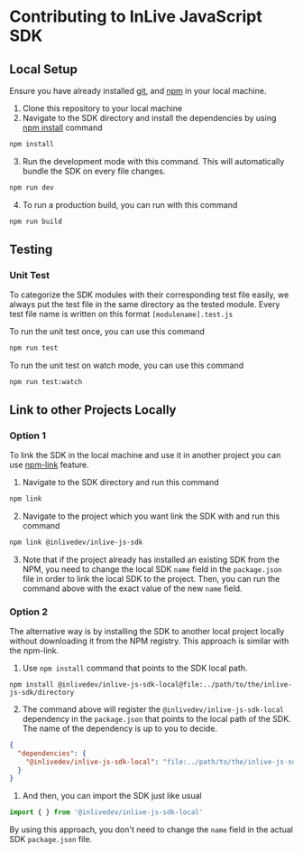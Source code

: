 # Contributing to InLive JavaScript SDK

## Local Setup

Ensure you have already installed [git](https://git-scm.com/), and [npm](https://nodejs.org/en/) in your local machine.

1. Clone this repository to your local machine
2. Navigate to the SDK directory and install the dependencies by using [npm install](https://docs.npmjs.com/cli/v8/commands/npm-install) command
```sh
npm install
```
3. Run the development mode with this command. This will automatically bundle the SDK on every file changes.
```sh
npm run dev
```
4. To run a production build, you can run with this command
```sh
npm run build
```

## Testing

### Unit Test
To categorize the SDK modules with their corresponding test file easily, we always put the test file in the same directory as the tested module. Every test file name is written on this format `[modulename].test.js`

To run the unit test once, you can use this command
```sh
npm run test
```

To run the unit test on watch mode, you can use this command
```
npm run test:watch
```

## Link to other Projects Locally
### Option 1

To link the SDK in the local machine and use it in another project you can use [npm-link](https://docs.npmjs.com/cli/v8/commands/npm-link) feature.

1. Navigate to the SDK directory and run this command

```sh
npm link
```

2. Navigate to the project which you want link the SDK with and run this command

```sh
npm link @inlivedev/inlive-js-sdk
```

3. Note that if the project already has installed an existing SDK from the NPM, you need to change the local SDK `name` field in the `package.json` file in order to link the local SDK to the project. Then, you can run the command above with the exact value of the new `name` field.

### Option 2
The alternative way is by installing the SDK to another local project locally without downloading it from the NPM registry. This approach is similar with the npm-link.

1. Use `npm install` command that points to the SDK local path.

```
npm install @inlivedev/inlive-js-sdk-local@file:../path/to/the/inlive-js-sdk/directory
```

2. The command above will register the `@inlivedev/inlive-js-sdk-local` dependency in the `package.json` that points to the local path of the SDK. The name of the dependency is up to you to decide.

```json
{
  "dependencies": {
    "@inlivedev/inlive-js-sdk-local": "file:../path/to/the/inlive-js-sdk/directory",
  }
}
```

1. And then, you can import the SDK just like usual

```js
import { } from '@inlivedev/inlive-js-sdk-local'
```

By using this approach, you don't need to change the `name` field in the actual SDK `package.json` file.
